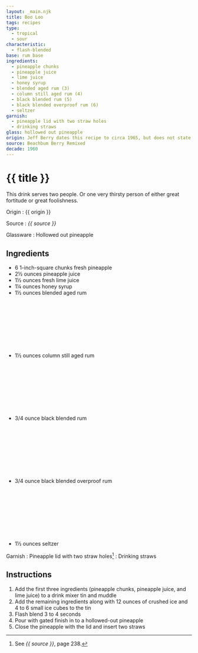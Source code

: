 ```yaml
---
layout: _main.njk
title: Boo Loo
tags: recipes
type:
  - tropical
  - sour
characteristic:
  - flash-blended
base: rum base
ingredients:
  - pineapple chunks
  - pineapple juice
  - lime juice
  - honey syrup
  - blended aged rum (3)
  - column still aged rum (4)
  - black blended rum (5)
  - black blended overproof rum (6)
  - seltzer
garnish:
  - pineapple lid with two straw holes
  - drinking straws
glass: hollowed out pineapple
origin: Jeff Berry dates this recipe to circa 1965, but does not state its origin.
source: Beachbum Berry Remixed
decade: 1960
---
```

<!-- markdownlint-disable MD025 -->
# {{ title }}
<!-- markdownlint-disable MD025 -->

This drink serves two people. Or one very thirsty person of either great fortitude or great foolishness.

Origin
  : {{ origin }}

Source
  : <cite>{{ source }}</cite>

Glassware
  : Hollowed out pineapple

## Ingredients

* 6 1-inch-square chunks fresh pineapple
* 2&frac12; ounces pineapple juice
* 1&frac12; ounces fresh lime juice
* 1&frac14; ounces honey syrup
* 1&frac12; ounces blended aged rum<icon-l space="1em" label="(3)" class="bigger"><span class="with-icon"><svg class="icon"><use href="/assets/images/icons/circle-3.svg#circle-3"></use></svg></span></icon-l>
* 1&frac12; ounces column still aged rum<icon-l space="1em" label="(4)" class="bigger"><span class="with-icon"><svg class="icon"><use href="/assets/images/icons/circle-4.svg#circle-4"></use></svg></span></icon-l>
* 3/4 ounce black blended rum<icon-l space="1em" label="(5)" class="bigger"><span class="with-icon"><svg class="icon"><use href="/assets/images/icons/circle-5.svg#circle-5"></use></svg></span></icon-l>
* 3/4 ounce black blended overproof rum<icon-l space="1em" label="(6)" class="bigger"><span class="with-icon"><svg class="icon"><use href="/assets/images/icons/circle-6.svg#circle-6"></use></svg></span></icon-l>
* 1&frac12; ounces seltzer

Garnish
  : Pineapple lid with two straw holes[^1]
  : Drinking straws

[^1]: See <cite>{{ source }}</cite>, page 238.

## Instructions

1. Add the first three ingredients (pineapple chunks, pineapple juice, and lime juice) to a drink mixer tin and muddle
2. Add the remaining ingredients along with 12 ounces of crushed ice and 4 to 6 small ice cubes to the tin
3. Flash blend 3 to 4 seconds
4. Pour with gated finish in to a hollowed-out pineapple
5. Close the pineapple with the lid and insert two straws
